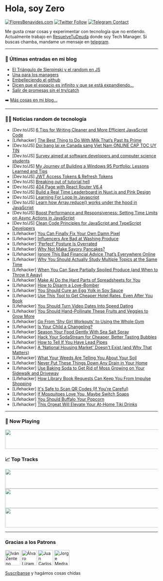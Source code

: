 # Hola, soy Zero

[![FloresBenavides.com](https://img.shields.io/website?down_message=oops&label=MiBlog&style=for-the-badge&up_message=online&url=https%3A%2F%2Ffloresbenavides.com)](https://floresbenavides.com) [![Twitter Follow](https://img.shields.io/twitter/follow/ZeroDragon?color=%231DA1F2&label=Follow&logo=twitter&logoColor=ffffff&style=for-the-badge)](https://twitter.com/zerodragon) [![Telegram Contact](https://img.shields.io/badge/escr%C3%ADbeme-ZeroDragon-%2326A5E4?style=for-the-badge&logo=telegram)](https://t.me/zerodragon)

Me gusta crear cosas y experimentar con tecnología que no entiendo.
Actualmente trabajo en [ResuelveTuDeuda](http://github.com/resuelve) donde soy Tech Manager.
Si buscas chamba, mandame un mensaje en [telegram](https://t.me/zerodragon).

---

### 📕 Últimas entradas en mi blog
<!-- BLOG-POST-LIST:START -->
- [El Triángulo de Sierpinski y el random en JS](https://floresbenavides.com/el-triangulo-de-sierpinski-y-el-random-en-js/)
- [Una para los managers](https://floresbenavides.com/una-para-los-managers/)
- [Embelleciendo el github](https://floresbenavides.com/embelleciendo-el-github/)
- [Dicen que el espacio es infinito y que se está expandiendo…](https://floresbenavides.com/dicen-que-el-espacio-es-infinito-y-que-se-esta-expandiendo/)
- [Salir de promesas sin el try/catch](https://floresbenavides.com/salir-de-promesas-sin-el-try-catch/)
<!-- BLOG-POST-LIST:END -->

➡️ [Más cosas en mi blog...](https://floresbenavides.com)

---

### 👨‍💻 Noticias random de tecnología
<!-- TECH-POSTS:START -->
- [Dev.to/JS] [6 Tips for Writing Cleaner and More Efficient JavaScript Code](https://dev.to/max88git/6-tips-for-writing-cleaner-and-more-efficient-javascript-code-3d7g)
- [Lifehacker] [The Best Thing to Do With Milk That’s Past Its Prime](https://lifehacker.com/the-best-thing-to-do-with-milk-that-s-past-its-prime-1850433979)
- [Dev.to/JS] [Doi bang lai xe Canada sang Viet Nam ONLINE CAP TOC UY TIN](https://dev.to/capdoigplxantin/doi-bang-lai-xe-canada-sang-viet-nam-online-cap-toc-uy-tin-fcc)
- [Dev.to/JS] [Survey aimed at software developers and computer science students](https://dev.to/havvakorkmaz/survey-aimed-at-software-developers-and-computer-science-students-1kc7)
- [Dev.to/JS] [My Journey of Building a Windows 95 Portfolio: Lessons Learned and Tips](https://dev.to/mojsx/my-journey-of-building-a-windows-95-portfolio-lessons-learned-and-tips-g1k)
- [Dev.to/JS] [JWT Access Tokens &amp; Refresh Tokens](https://dev.to/swapnil09/jwt-access-tokens-refresh-tokens-1c4o)
- [Dev.to/JS] [Breaking out of tutorial hell](https://dev.to/wheresryan/breaking-out-of-tutorial-hell-188f)
- [Dev.to/JS] [404 Page with React Router V6.4](https://dev.to/salehmubashar/404-page-with-react-router-v64-145j)
- [Dev.to/JS] [Build a Real Time Leaderboard in Nuxt.js and Pink Design](https://dev.to/hackmamba/build-a-real-time-leaderboard-in-nuxtjs-and-pink-design-2k65)
- [Dev.to/JS] [Learning For Loop In Javascript](https://dev.to/danities316/learning-for-loop-in-javascript-1mbk)
- [Dev.to/JS] [Learn how Array.reduce&lpar;&rpar; works under the hood in JavaScript](https://dev.to/danities316/learn-how-arrayreduce-works-under-the-hood-in-javascript-4l51)
- [Dev.to/JS] [Boost Performance and Responsiveness: Setting Time Limits on Async Actions in JavaScript](https://dev.to/danities316/boost-performance-and-responsiveness-setting-time-limits-on-async-actions-in-javascript-in7)
- [Dev.to/JS] [Clean Code Principles for JavaScript and TypeScript Developers](https://dev.to/devland/clean-code-principles-for-javascript-and-typescript-developers-3kdn)
- [Lifehacker] [You Can Finally Fix Your Own Damn Pixel](https://lifehacker.com/you-can-finally-fix-your-own-damn-pixel-1850438646)
- [Lifehacker] [Influencers Are Bad at Washing Produce](https://lifehacker.com/influencers-are-bad-at-washing-produce-1850438263)
- [Lifehacker] [&#39;Perfect&#39; Posture Is Overrated](https://lifehacker.com/perfect-posture-is-overrated-1850438670)
- [Lifehacker] [Why Not Make Savory Pancakes?](https://lifehacker.com/why-not-make-savory-pancakes-1850438466)
- [Lifehacker] [Ignore This Bad Financial Advice That’s Everywhere Online](https://lifehacker.com/ignore-this-bad-financial-advice-that-s-everywhere-onli-1850433576)
- [Lifehacker] [Why You Should Actually Study Multiple Topics at the Same Time](https://lifehacker.com/why-you-should-actually-study-multiple-topics-at-the-sa-1850438252)
- [Lifehacker] [When You Can Save Partially Spoiled Produce &lpar;and When to Throw It Away&rpar;](https://lifehacker.com/when-you-can-save-partially-spoiled-produce-and-when-t-1850437766)
- [Lifehacker] [Make AI Do the Hard Parts of Spreadsheets for You](https://lifehacker.com/make-ai-do-the-hard-parts-of-spreadsheets-for-you-1850437863)
- [Lifehacker] [How to Disarm a Love-Bomber](https://lifehacker.com/how-to-disarm-a-love-bomber-1850355747)
- [Lifehacker] [You Should Cure an Egg Yolk in Soy Sauce](https://lifehacker.com/you-should-cure-an-egg-yolk-in-soy-sauce-1850349485)
- [Lifehacker] [Use This Tool to Get Cheaper Hotel Rates, Even After You Book](https://lifehacker.com/use-this-tool-to-get-cheaper-hotel-rates-even-after-yo-1850436690)
- [Lifehacker] [You Should Turn Video Dates Into Speed Dating](https://lifehacker.com/you-should-turn-video-dates-into-speed-dating-1850355755)
- [Lifehacker] [You Should Hand-Pollinate These Fruits and Veggies to Grow More](https://lifehacker.com/you-should-hand-pollinate-these-fruits-and-veggies-to-g-1850436492)
- [Lifehacker] [Go From &#39;Shy Girl Workouts&#39; to Using the Whole Gym](https://lifehacker.com/go-from-shy-girl-workouts-to-using-the-whole-gym-1850433915)
- [Lifehacker] [Is Your Child a Changeling?](https://lifehacker.com/is-your-child-a-changeling-1850433502)
- [Lifehacker] [Season Your Food Gently With Sea Salt Spray](https://lifehacker.com/season-your-food-gently-with-sea-salt-spray-1850433630)
- [Lifehacker] [Hack Your SodaStream for Cheaper, Better Tasting Bubbles](https://lifehacker.com/hack-your-sodastream-for-cheaper-better-tasting-bubble-1850433639)
- [Lifehacker] [How to Tell If You Have Lead Pipes](https://lifehacker.com/how-to-tell-if-you-have-lead-pipes-1850426827)
- [Lifehacker] [A &#39;National Housing Market&#39; Doesn&#39;t Exist &lpar;and Why That Matters&rpar;](https://lifehacker.com/a-national-housing-market-doesnt-exist-and-why-that-ma-1850426808)
- [Lifehacker] [What Your Weeds Are Telling You About Your Soil](https://lifehacker.com/what-your-weeds-are-telling-you-about-your-soil-1850426794)
- [Lifehacker] [Never Put These Things Down Any Drain in Your Home](https://lifehacker.com/never-put-these-things-down-any-drain-in-your-home-1850426969)
- [Lifehacker] [Use Baking Soda to Get Rid of Moss Growing on Your Sidewalk and Driveway](https://lifehacker.com/use-baking-soda-to-get-rid-of-moss-growing-on-your-side-1850426990)
- [Lifehacker] [How Library Book Requests Can Keep You From Impulse Shopping](https://lifehacker.com/how-library-book-requests-can-keep-you-from-impulse-sho-1850427008)
- [Lifehacker] [It&#39;s Safe to Scan QR Codes &lpar;If You&#39;re Careful&rpar;](https://lifehacker.com/its-safe-to-scan-qr-codes-if-youre-careful-1850432586)
- [Lifehacker] [If Mosquitoes Love You, Maybe Switch Soaps](https://lifehacker.com/if-mosquitoes-love-you-maybe-switch-soaps-1850433477)
- [Lifehacker] [You Should Buffalo Your Popcorn](https://lifehacker.com/you-should-buffalo-your-popcorn-1850433286)
- [Lifehacker] [This Orgeat Will Elevate Your At-Home Tiki Drinks](https://lifehacker.com/this-orgeat-will-elevate-your-at-home-tiki-drinks-1850358174)<!-- TECH-POSTS:END -->

---

### 🎵 Now Playing
<a href="https://spotify-now-playing-dun.vercel.app/now-playing?open"><img src="https://spotify-now-playing-dun.vercel.app/now-playing" width="540" height="64"></a>

### 📈 Top Tracks
<a href="https://spotify-now-playing-dun.vercel.app/top-tracks?i=1&open"><img src="https://spotify-now-playing-dun.vercel.app/top-tracks?i=1" width="540" height="64"></a>
<a href="https://spotify-now-playing-dun.vercel.app/top-tracks?i=2&open"><img src="https://spotify-now-playing-dun.vercel.app/top-tracks?i=2" width="540" height="64"></a>
<a href="https://spotify-now-playing-dun.vercel.app/top-tracks?i=3&open"><img src="https://spotify-now-playing-dun.vercel.app/top-tracks?i=3" width="540" height="64"></a>

---

### Gracias a los Patrons
[<img src="https://avatars.githubusercontent.com/u/243380?v=4" alt="Iván Zenteno" width="50px">](https://github.com/k001) [<img src="https://avatars.githubusercontent.com/u/19955639?v=4" alt="Álvaro Lizama" width="50px">](https://github.com/alvarolizama) [<img src="https://avatars.githubusercontent.com/u/2718753?v=4" alt="Juan Carlos Ruiz" width="50px">](https://github.com/JuanCrg90) [<img src="https://avatars.githubusercontent.com/u/37025?v=4" alt="Jorge Medrano" width="50px">](https://github.com/h1pp1e) 

[Suscríbanse](https://www.patreon.com/zerodragon) y hagámos cosas chidas
